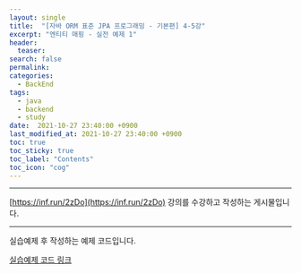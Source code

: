 ```yaml
---
layout: single
title:  "[자바 ORM 표준 JPA 프로그래밍 - 기본편] 4-5강"
excerpt: "엔티티 매핑 - 실전 예제 1"
header:
  teaser: 
search: false
permalink:
categories: 
  - BackEnd
tags:
  - java
  - backend
  - study
date:  2021-10-27 23:40:00 +0900
last_modified_at: 2021-10-27 23:40:00 +0900
toc: true
toc_sticky: true
toc_label: "Contents"
toc_icon: "cog"
---
```

---

[https://inf.run/2zDo](https://inf.run/2zDo) 강의를 수강하고 작성하는 게시물입니다.

---

실습예제 후 작성하는 예제 코드입니다.

[실습예제 코드 링크](https://github.com/jungeu1509/jpa_shop/releases/tag/Section4)